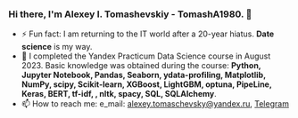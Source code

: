 ### Hi there, I'm Alexey I. Tomashevskiy - TomashA1980. 👋

- ⚡ Fun fact: I am returning to the IT world after a 20-year hiatus. **Date science** is my way.
- 🌱 I completed the Yandex Practicum Data Science course in August 2023. Basic knowledge was obtained during the course: **Python, Jupyter Notebook, Pandas, Seaborn, ydata-profiling, Matplotlib, NumPy, scipy, Scikit-learn, XGBoost, LightGBM, optuna, PipeLine, Keras, BERT, tf-idf, , nltk, spacy, SQL, SQLAlchemy**.
- 📫 How to reach me: e_mail: alexey.tomaschevsky@yandex.ru, [Telegram](https://t.me/TomashA1980)


<!--
**TomashA1980/TomashA1980** is a ✨ _special_ ✨ repository because its `README.md` (this file) appears on your GitHub profile.

Here are some ideas to get you started:

- 🔭 I’m currently working on ...
- 🌱 I’m currently learning ...
- 👯 I’m looking to collaborate on ...
- 🤔 I’m looking for help with ...
- 💬 Ask me about ...
- 📫 How to reach me: ...
- 😄 Pronouns: ...
- ⚡ Fun fact: ...
-->
